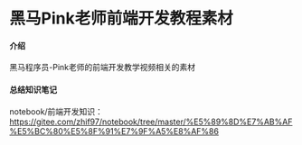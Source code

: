 # 黑马Pink老师前端开发教程素材

#### 介绍
黑马程序员-Pink老师的前端开发教学视频相关的素材

#### 总结知识笔记
notebook/前端开发知识：https://gitee.com/zhif97/notebook/tree/master/%E5%89%8D%E7%AB%AF%E5%BC%80%E5%8F%91%E7%9F%A5%E8%AF%86

